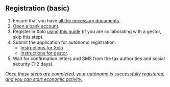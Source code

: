 ## Registration (basic)

1. Ensure that you have [all the necessary documents](#necessary-documents-for-registering-an-autónomo).
2. [Open a bank account](#which-bank-account-and-which-bank-to-use).
3. Register in Xolo [using this guide](#xolo-registration) (if you are collaborating with a gestor, skip this step).
4. Submit the application for autónomo registration.
    - [Instructions for Xolo](#registration-of-autónomo-xolo).
    - [Instructions for gestor](#registration-of-autónomo-gestor).
5. Wait for confirmation letters and SMS from the tax authorities and social security (1-2 days).

*<u>Once these steps are completed, your autónomo is successfully registered, and you can start economic activity.</u>*
